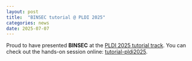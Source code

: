 ```yaml
---
layout: post
title:  "BINSEC tutorial @ PLDI 2025"
categories: news
date: 2025-07-07
---
```


Proud to have presented **BINSEC** at the [PLDI 2025 tutorial track](https://pldi25.sigplan.org/details/pldi-2025-tutorials/3/BINSEC-Adapting-Symbolic-Execution-for-Binary-level-Security). You can check out the hands-on session online: [tutorial-pldi2025](https://binsec.github.io/tutorial-pldi2025/).
